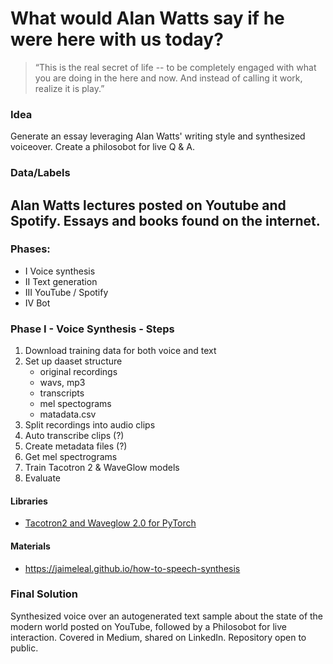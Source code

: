 # What would Alan Watts say if he were here with us today?

> “This is the real secret of life -- to be completely engaged with what you are doing in the here and now. And instead of calling it work, realize it is play.”

### Idea	
Generate an essay leveraging Alan Watts' writing style and synthesized voiceover. Create a philosobot for live Q & A. 

### Data/Labels
Alan Watts lectures posted on Youtube and Spotify. Essays and books found on the internet.
- 

### Phases:
- I Voice synthesis
- II Text generation
- III YouTube / Spotify
- IV Bot

### Phase I - Voice Synthesis - Steps
1. Download training data for both voice and text
2. Set up daaset structure
    - original recordings
    - wavs, mp3
    - transcripts
    - mel spectograms
    - matadata.csv
3. Split recordings into audio clips
4. Auto transcribe clips (?)
5. Create metadata files (?)
6. Get mel spectrograms
7. Train Tacotron 2 & WaveGlow models
8. Evaluate

#### Libraries
- [Tacotron2 and Waveglow 2.0 for PyTorch](https://github.com/NVIDIA/DeepLearningExamples/tree/master/PyTorch/SpeechSynthesis/Tacotron2)

#### Materials
- https://jaimeleal.github.io/how-to-speech-synthesis

### Final Solution
Synthesized voice over an autogenerated text sample about the state of the modern world posted on YouTube, followed by a Philosobot for live interaction. Covered in Medium, shared on LinkedIn. Repository open to public.
